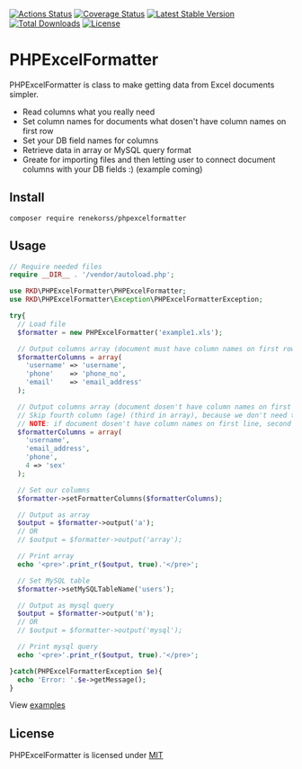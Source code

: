[![Actions Status](https://github.com/renekorss/excel-formatter-php/workflows/build/badge.svg)](https://github.com/renekorss/excel-formatter-php/actions)
[![Coverage Status](https://coveralls.io/repos/renekorss/excel-formatter-php/badge.svg?branch=master&service=github)](https://coveralls.io/github/renekorss/excel-formatter-php?branch=master)
[![Latest Stable Version](https://poser.pugx.org/renekorss/phpexcelformatter/v/stable)](https://packagist.org/packages/renekorss/phpexcelformatter)
[![Total Downloads](https://poser.pugx.org/renekorss/phpexcelformatter/downloads)](https://packagist.org/packages/renekorss/phpexcelformatter)
[![License](http://img.shields.io/badge/license-MIT-blue.svg)](LICENSE)

# PHPExcelFormatter

PHPExcelFormatter is class to make getting data from Excel documents simpler.

* Read columns what you really need
* Set column names for documents what dosen't have column names on first row
* Set your DB field names for columns
* Retrieve data in array or MySQL query format
* Greate for importing files and then letting user to connect document columns with your DB fields :) (example coming)

## Install

	composer require renekorss/phpexcelformatter

## Usage

```php
// Require needed files
require __DIR__ . '/vendor/autoload.php';

use RKD\PHPExcelFormatter\PHPExcelFormatter;
use RKD\PHPExcelFormatter\Exception\PHPExcelFormatterException;

try{
  // Load file
  $formatter = new PHPExcelFormatter('example1.xls');

  // Output columns array (document must have column names on first row)
  $formatterColumns = array(
    'username' => 'username',
    'phone'    => 'phone_no',
    'email'    => 'email_address'
  );

  // Output columns array (document dosen't have column names on first row)
  // Skip fourth column (age) (third in array), because we don't need that data
  // NOTE: if document dosen't have column names on first line, second parameter for PHPExcelFormatter should be $readColumns = false, otherwise it will skip first line of data
  $formatterColumns = array(
    'username',
    'email_address',
    'phone',
    4 => 'sex'
  );

  // Set our columns
  $formatter->setFormatterColumns($formatterColumns);

  // Output as array
  $output = $formatter->output('a');
  // OR
  // $output = $formatter->output('array');

  // Print array
  echo '<pre>'.print_r($output, true).'</pre>';

  // Set MySQL table
  $formatter->setMySQLTableName('users');

  // Output as mysql query
  $output = $formatter->output('m');
  // OR
  // $output = $formatter->output('mysql');

  // Print mysql query
  echo '<pre>'.print_r($output, true).'</pre>';

}catch(PHPExcelFormatterException $e){
  echo 'Error: '.$e->getMessage();
}
```

View [examples](examples)

## License

PHPExcelFormatter is licensed under [MIT](LICENSE)
